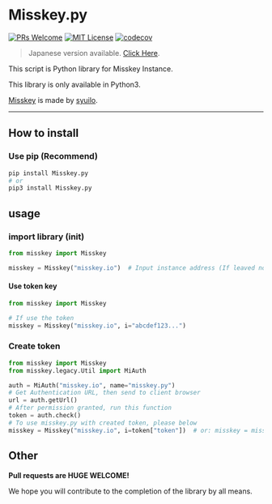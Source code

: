 # Misskey.py

[![PRs Welcome](https://img.shields.io/badge/PRs-welcome-brightgreen.svg?style=flat-square)](http://makeapullrequest.com)
[![MIT License](https://img.shields.io/badge/license-MIT-blue.svg?style=flat)](LICENSE)
[![codecov](https://codecov.io/gh/YuzuRyo61/Misskey.py/branch/v4/graph/badge.svg?token=97A1HJHUMW)](https://codecov.io/gh/YuzuRyo61/Misskey.py)

> Japanese version available. [Click Here](https://github.com/YuzuRyo61/Misskey.py/blob/v2/README-JP.md).

This script is Python library for Misskey Instance.

This library is only available in Python3.

[Misskey](https://github.com/misskey-dev/misskey) is made by [syuilo](https://github.com/syuilo).

---

## How to install

### Use pip (Recommend)

```bash
pip install Misskey.py
# or
pip3 install Misskey.py
```

## usage

### import library (init)

```python
from misskey import Misskey

misskey = Misskey("misskey.io")  # Input instance address (If leaved no attribute, it sets "misskey.io")
```

#### Use token key

```python
from misskey import Misskey

# If use the token
misskey = Misskey("misskey.io", i="abcdef123...")
```

### Create token

```python
from misskey import Misskey
from misskey.legacy.Util import MiAuth

auth = MiAuth("misskey.io", name="misskey.py")
# Get Authentication URL, then send to client browser
url = auth.getUrl()
# After permission granted, run this function
token = auth.check()
# To use misskey.py with created token, please below
misskey = Misskey("misskey.io", i=token["token"])  # or: misskey = misskey("misskey.io", i=auth.token)
```

## Other

**Pull requests are HUGE WELCOME!**

We hope you will contribute to the completion of the library by all means.
